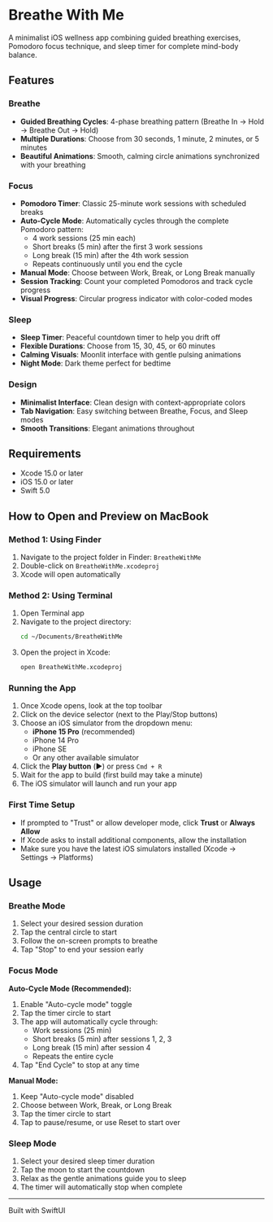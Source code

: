# Breathe With Me

A minimalist iOS wellness app combining guided breathing exercises, Pomodoro focus technique, and sleep timer for complete mind-body balance.

## Features

### Breathe
- **Guided Breathing Cycles**: 4-phase breathing pattern (Breathe In → Hold → Breathe Out → Hold)
- **Multiple Durations**: Choose from 30 seconds, 1 minute, 2 minutes, or 5 minutes
- **Beautiful Animations**: Smooth, calming circle animations synchronized with your breathing

### Focus
- **Pomodoro Timer**: Classic 25-minute work sessions with scheduled breaks
- **Auto-Cycle Mode**: Automatically cycles through the complete Pomodoro pattern:
  - 4 work sessions (25 min each)
  - Short breaks (5 min) after the first 3 work sessions
  - Long break (15 min) after the 4th work session
  - Repeats continuously until you end the cycle
- **Manual Mode**: Choose between Work, Break, or Long Break manually
- **Session Tracking**: Count your completed Pomodoros and track cycle progress
- **Visual Progress**: Circular progress indicator with color-coded modes

### Sleep
- **Sleep Timer**: Peaceful countdown timer to help you drift off
- **Flexible Durations**: Choose from 15, 30, 45, or 60 minutes
- **Calming Visuals**: Moonlit interface with gentle pulsing animations
- **Night Mode**: Dark theme perfect for bedtime

### Design
- **Minimalist Interface**: Clean design with context-appropriate colors
- **Tab Navigation**: Easy switching between Breathe, Focus, and Sleep modes
- **Smooth Transitions**: Elegant animations throughout

## Requirements

- Xcode 15.0 or later
- iOS 15.0 or later
- Swift 5.0

## How to Open and Preview on MacBook

### Method 1: Using Finder
1. Navigate to the project folder in Finder: `BreatheWithMe`
2. Double-click on `BreatheWithMe.xcodeproj`
3. Xcode will open automatically

### Method 2: Using Terminal
1. Open Terminal app
2. Navigate to the project directory:
   ```bash
   cd ~/Documents/BreatheWithMe
   ```
3. Open the project in Xcode:
   ```bash
   open BreatheWithMe.xcodeproj
   ```

### Running the App
1. Once Xcode opens, look at the top toolbar
2. Click on the device selector (next to the Play/Stop buttons)
3. Choose an iOS simulator from the dropdown menu:
   - **iPhone 15 Pro** (recommended)
   - iPhone 14 Pro
   - iPhone SE
   - Or any other available simulator
4. Click the **Play button** (▶️) or press `Cmd + R`
5. Wait for the app to build (first build may take a minute)
6. The iOS simulator will launch and run your app

### First Time Setup
- If prompted to "Trust" or allow developer mode, click **Trust** or **Always Allow**
- If Xcode asks to install additional components, allow the installation
- Make sure you have the latest iOS simulators installed (Xcode → Settings → Platforms)

## Usage

### Breathe Mode
1. Select your desired session duration
2. Tap the central circle to start
3. Follow the on-screen prompts to breathe
4. Tap "Stop" to end your session early

### Focus Mode
**Auto-Cycle Mode (Recommended):**
1. Enable "Auto-cycle mode" toggle
2. Tap the timer circle to start
3. The app will automatically cycle through:
   - Work sessions (25 min)
   - Short breaks (5 min) after sessions 1, 2, 3
   - Long break (15 min) after session 4
   - Repeats the entire cycle
4. Tap "End Cycle" to stop at any time

**Manual Mode:**
1. Keep "Auto-cycle mode" disabled
2. Choose between Work, Break, or Long Break
3. Tap the timer circle to start
4. Tap to pause/resume, or use Reset to start over

### Sleep Mode
1. Select your desired sleep timer duration
2. Tap the moon to start the countdown
3. Relax as the gentle animations guide you to sleep
4. The timer will automatically stop when complete

---

Built with SwiftUI

